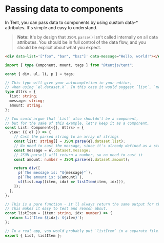 # Passing data to components

In Tent, you can pass data to components by using custom data-\* attributes. It's simple and easy to understand.

> **Note:** It's by design that `JSON.parse()` isn't called internally on all data attributes. You should be in full control of the data flow, and you should be explicit about what you expect.

```html
<div data-list='["foo", "bar", "baz"]' data-message="Hello, world!"></div>
```

```typescript
import { type Component, mount, tags } from "@tentjs/tent";

const { div, ul, li, p } = tags;

// This type will give your autocompletion in your editor,
// when using `el.dataset.X`. In this case it would suggest `list`, `message` and `amount`.
type Attrs = {
  list: string;
  message: string;
  amount: string;
};

// You could argue that `List` also shouldn't be a component,
// but for the sake of this example, let's keep it as a component.
const List: Component<{}, Attrs> = {
  view: ({ el }) => {
    // Cast the parsed string to an array of strings
    const list: string[] = JSON.parse(el.dataset.list);
    // No need to cast the message, since it's already defined as a string
    const message = el.dataset.message;
    // JSON.parse() will return a number, so no need to cast it
    const amount: number = JSON.parse(el.dataset.amount);

    return div([
      p(`The message is: "${message}"`),
      p(`The amount is: ${amount}`),
      ul(list.map((item, idx) => listItem(item, idx))),
    ]);
  },
};

// This is a pure function - it'll always return the same output for the same input.
// This makes it easy to test and reason about.
const listItem = (item: string, idx: number) => {
  return li(`Item ${idx}: ${item}`);
};

// In a real app, you would probably put `listItem` in a separate file.
export { List, listItem };
```
